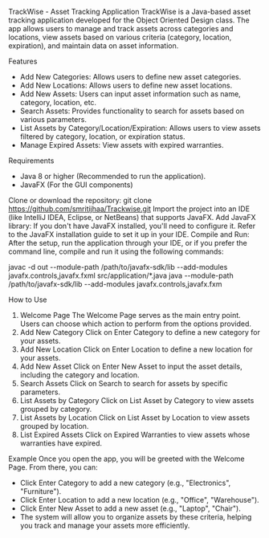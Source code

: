 TrackWise - Asset Tracking Application
TrackWise is a Java-based asset tracking application developed for the Object Oriented Design class. The app allows users to manage and track assets across categories and locations, view assets based on various criteria (category, location, expiration), and maintain data on asset information.

Features
- Add New Categories: Allows users to define new asset categories.
- Add New Locations: Allows users to define new asset locations.
- Add New Assets: Users can input asset information such as name, category, location, etc.
- Search Assets: Provides functionality to search for assets based on various parameters.
- List Assets by Category/Location/Expiration: Allows users to view assets filtered by category, location, or expiration status.
- Manage Expired Assets: View assets with expired warranties.

Requirements
- Java 8 or higher (Recommended to run the application).
- JavaFX (For the GUI components)

Clone or download the repository:
git clone https://github.com/smritijhaa/Trackwise.git
Import the project into an IDE (like IntelliJ IDEA, Eclipse, or NetBeans) that supports JavaFX.
Add JavaFX library: If you don't have JavaFX installed, you'll need to configure it. Refer to the JavaFX installation guide to set it up in your IDE.
Compile and Run: After the setup, run the application through your IDE, or if you prefer the command line, compile and run it using the following commands:

javac -d out --module-path /path/to/javafx-sdk/lib --add-modules javafx.controls,javafx.fxml src/application/*.java
java --module-path /path/to/javafx-sdk/lib --add-modules javafx.controls,javafx.fxm

  How to Use
1. Welcome Page
The Welcome Page serves as the main entry point. Users can choose which action to perform from the options provided.
2. Add New Category
Click on Enter Category to define a new category for your assets.
3. Add New Location
Click on Enter Location to define a new location for your assets.
4. Add New Asset
Click on Enter New Asset to input the asset details, including the category and location.
5. Search Assets
Click on Search to search for assets by specific parameters.
6. List Assets by Category
Click on List Asset by Category to view assets grouped by category.
7. List Assets by Location
Click on List Asset by Location to view assets grouped by location.
8. List Expired Assets
Click on Expired Warranties to view assets whose warranties have expired.

Example
Once you open the app, you will be greeted with the Welcome Page. From there, you can:

- Click Enter Category to add a new category (e.g., "Electronics", "Furniture").
- Click Enter Location to add a new location (e.g., "Office", "Warehouse").
- Click Enter New Asset to add a new asset (e.g., "Laptop", "Chair").
- The system will allow you to organize assets by these criteria, helping you track and manage your assets more efficiently.
